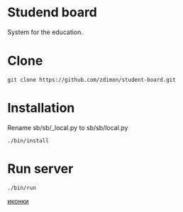 # Studend board

System for the education.

# Clone

    git clone https://github.com/zdimon/student-board.git

# Installation

Rename sb/sb/_local.py to sb/sb/local.py 

    ./bin/install

# Run server

    ./bin/run

[иконки](https://ampsinc.net/font-awesome-icons/)

